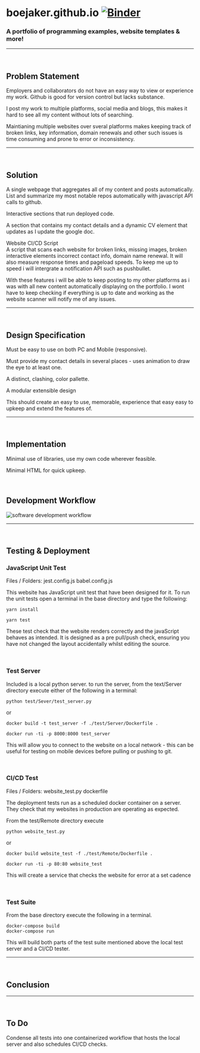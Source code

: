 # boejaker.github.io [![Binder](https://mybinder.org/badge_logo.svg)](https://mybinder.org/v2/gh/BoeJaker/boejaker.github.io.git/master)
### A portfolio of programming examples, website templates &amp; more!      

***
</br>

## Problem Statement
Employers and collaborators do not have an easy way to view or experience my work. Github is good for version control but lacks substance.  

I post my work to multiple platforms, social media and blogs, this makes it hard to see all my content without lots of searching.  

Maintianing multiple websites over sveral platforms makes keeping track of broken links, key information, domain renewals  and other such issues is time consuming and prone to error or inconsistency.  

***
</br>  

## Solution
A single webpage that aggregates all of my content and posts automatically.   
List and summarize my most notable repos automatically with javascript API calls to github.  

Interactive sections that run deployed code.  

A section that contains my contact details and a dynamic CV element that updates as I update the google doc.  

Website CI/CD Script  
A script that scans each website for broken links, missing images, broken interactive elements incorrect contact info, domain name renewal. It will also measure response times and pageload speeds. To keep me up to speed i will intergrate a notification API such as pushbullet.

With these features i will be able to keep posting to my other platforms as i was with all new content automatically displaying on the portfolio. I wont have to keep checking if everything is up to date and working as the website scanner will notify me of any issues.

***
</br>  

## Design Specification
Must be easy to use on both PC and Mobile (responsive).  

Must provide my contact details in several places - uses animation to draw the eye to at least one.  

A distinct, clashing, color pallette.  

A modular extensible design

This should create an easy to use, memorable, experience that easy easy to upkeep and extend the features of.

***
</br>  

## Implementation
Minimal use of libraries, use my own code wherever feasible.  

Minimal HTML for quick upkeep.

</br>  

## Development Workflow
![software development workflow](assets/SoftwareDevelopmentWorkflow.png)
***
</br>

## Testing & Deployment

### JavaScript Unit Test
Files / Folders:
jest.config.js
babel.config.js

This website has JavaScript unit test that have been designed for it.
To run the unit tests open a terminal in the base directory and type the following:  

    yarn install

    yarn test

These test check that the website renders correctly and the javaScript behaves as intended. It is designed as a pre pull/push check, ensuring you have not changed the layout accidentally whilst editing the source.

</br>

### Test Server
Included is a local python server. to run the server, from the text/Server directory execute either of the following in a terminal:

    python test/Sever/test_server.py

or

    docker build -t test_server -f ./test/Server/Dockerfile .

    docker run -ti -p 8000:8000 test_server

This will allow you to connect to the website on a local network - this can be useful for testing on mobile devices before pulling or pushing to git.

</br>

### CI/CD Test
Files / Folders:
website_test.py
dockerfile

The deployment tests run as a scheduled docker container on a server. They check that my websites in production are operating as expected.

From the test/Remote directory execute

    python website_test.py

or

    docker build website_test -f ./test/Remote/Dockerfile .

    docker run -ti -p 80:80 website_test

This will create a service that checks the website for error at a set cadence

</br>  

### Test Suite

From the base directory execute the following in a terminal.

    docker-compose build
    docker-compose run
    
This will build both parts of the test suite mentioned above the local test server and a CI/CD tester.

***
</br>

## Conclusion

***
</br>

## To Do
Condense all tests into one containerized workflow that hosts the local server and also schedules CI/CD checks.


